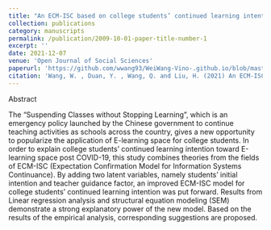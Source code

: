 ```yaml
---
title: "An ECM-ISC based on college students’ continued learning intention toward e-learning space post COVID-19"
collection: publications
category: manuscripts
permalink: /publication/2009-10-01-paper-title-number-1
excerpt: ''
date: 2021-12-07
venue: 'Open Journal of Social Sciences'
paperurl: 'https://github.com/wwang93/WeiWang-Vino-.github.io/blob/master/files/jss_paper.pdf'
citation: 'Wang, W. , Duan, Y. , Wang, Q. and Liu, H. (2021) An ECM-ISC Based on College Students’ Continued Learning Intention toward E-Learning Space Post COVID-19. <i>Open Journal of Social Sciences</i>, 9, 377-395. doi: 10.4236/jss.2021.912026.'
---
```


Abstract

The “Suspending Classes without Stopping Learning”, which is an emergency policy launched by the Chinese government to continue teaching activities as schools across the country, gives a new opportunity to popularize the application of E-learning space for college students. In order to explain college students’ continued learning intention toward E-learning space post COVID-19, this study combines theories from the fields of ECM-ISC (Expectation Confirmation Model for Information Systems Continuance). By adding two latent variables, namely students’ initial intention and teacher guidance factor, an improved ECM-ISC model for college students’ continued learning intention was put forward. Results from Linear regression analysis and structural equation modeling (SEM) demonstrate a strong explanatory power of the new model. Based on the results of the empirical analysis, corresponding suggestions are proposed.
